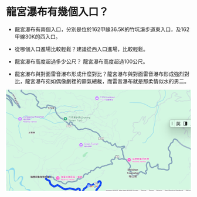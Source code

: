 
# 龍宮瀑布有幾個入口？
- 龍宮瀑布有兩個入口，分別是位於162甲線36.5K的竹坑溪步道東入口，及162甲線30K的西入口。

- 從哪個入口進場比較輕鬆？建議從西入口進場，比較輕鬆。
- 龍宮瀑布高度超過多少公尺？ 龍宮瀑布高度超過100公尺。
- 龍宮瀑布與對面雷音瀑布形成什麼對比？龍宮瀑布與對面雷音瀑布形成強烈對比，龍宮瀑布宛如偶像劇裡的霸氣總裁，而雷音瀑布就是那柔情似水的男二。

![龍宮瀑布](龍宮瀑布.png)
